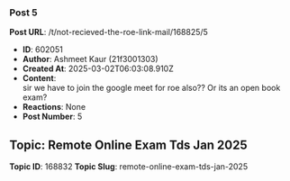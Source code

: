### Post 5
**Post URL**: /t/not-recieved-the-roe-link-mail/168825/5
- **ID**: 602051
- **Author**: Ashmeet Kaur (21f3001303)
- **Created At**: 2025-03-02T06:03:08.910Z
- **Content**:  
  sir we have to join the google meet for roe also?? Or its an open book exam?
- **Reactions**: None
- **Post Number**: 5

## Topic: Remote Online Exam Tds Jan 2025
**Topic ID**: 168832
**Topic Slug**: remote-online-exam-tds-jan-2025

